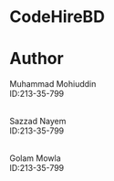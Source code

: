 # CodeHireBD
# Author
Muhammad Mohiuddin
<br> ID:213-35-799

 <br>Sazzad Nayem
 <br> ID:213-35-799

  <br>Golam Mowla
  <br> ID:213-35-799